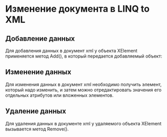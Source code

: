 # Изменение документа в LINQ to XML
## Добавление данных
Для добавления данных в документ xml у объекта XElement применяется метод Add(), в который передается добавляемый объект:

## Изменение данных
Для изменения данных в документ xml необходимо получить элемент, который надо изменить, и затем можно отредактировать значения его отдельных атрибутов или вложенных элементов.

## Удаление данных
Для удаления данных в документе xml у удаляемого объекта XElement вызывается метод Remove(). 
